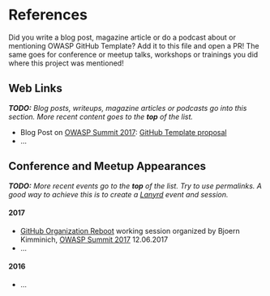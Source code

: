 # References

Did you write a blog post, magazine article or do a podcast about or
mentioning OWASP GitHub Template? Add it to this file and open a PR! The same
goes for conference or meetup talks, workshops or trainings you did
where this project was mentioned!


## Web Links

_**TODO:** Blog posts, writeups, magazine articles or podcasts go into this section. More recent content goes to the **top** of the list._

* Blog Post on
  [OWASP Summit 2017](https://owaspsummit.org):
  [GitHub Template proposal](https://owaspsummit.org/2017/06/07/GitHub-Template-Proposal.html)
* ...

## Conference and Meetup Appearances

_**TODO:** More recent events go to the **top** of the list. Try to use permalinks. A good way to achieve this is to create a [Lanyrd](https://lanyrd.com) event and session._

#### 2017

* [GitHub Organization Reboot](https://owaspsummit.org/Working-Sessions/Owasp-Projects/GitHub-OrgReboot.html)
  working session organized by Bjoern Kimminich,
  [OWASP Summit 2017](https://owaspsummit.org)
  12.06.2017
* ...

#### 2016

* ...